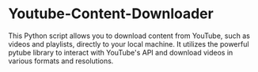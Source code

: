 # Youtube-Content-Downloader
This Python script allows you to download content from YouTube, such as videos and playlists, directly to your local machine. It utilizes the powerful pytube library to interact with YouTube's API and download videos in various formats and resolutions.
